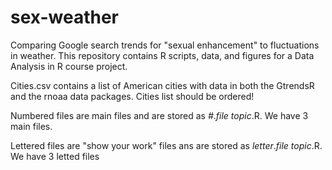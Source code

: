 # sex-weather
Comparing Google search trends for "sexual enhancement" to fluctuations in weather. This repository contains R scripts, data, and figures for a Data Analysis in R course project.

Cities.csv contains a list of American cities with data in both the GtrendsR and the rnoaa data packages.
Cities list should be ordered!

Numbered files are main files and are stored as *#*.*file topic*.R. We have 3 main files.

Lettered files are "show your work" files ans are stored as *letter*.*file topic*.R. We have 3 letted files
